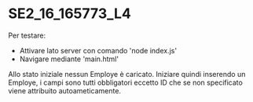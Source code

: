 # SE2_16_165773_L4

Per testare:
- Attivare lato server con comando 'node index.js'
- Navigare mediante 'main.html'

Allo stato iniziale nessun Employe è caricato.
Iniziare quindi inserendo un Employe, i campi sono tutti obbligatori eccetto ID che se non specificato viene attribuito autoameticamente.
